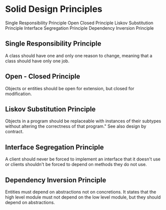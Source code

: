 # Solid Design Principles
Single Responsibility Principle Open Closed Principle Liskov Substitution Principle Interface Segregation Principle Dependency Inversion Principle

## Single Responsibility Principle

A class should have one and only one reason to change, meaning that a class should have only one job.

## Open - Closed Principle

Objects or entities should be open for extension, but closed for modification.

## Liskov Substitution Principle

Objects in a program should be replaceable with instances of their subtypes without altering the correctness of that program." See also design by contract.

## Interface Segregation Principle

A client should never be forced to implement an interface that it doesn't use or clients shouldn't be forced to depend on methods they do not use.

## Dependency Inversion Principle

Entities must depend on abstractions not on concretions. It states that the high level module must not depend on the low level module, but they should depend on abstractions.
